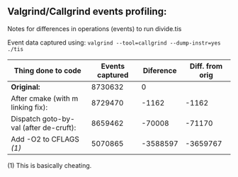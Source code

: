 Valgrind/Callgrind events profiling:
------------------------------------

Notes for differences in operations (events) to run divide.tis

Event data captured using: `valgrind --tool=callgrind --dump-instr=yes ./tis`

Thing done to code                        |Events captured | Diference | Diff. from orig
------------------------------------------|----------------|-----------|-----------------
**Original:**                                 |8730632         |0          |
After cmake (with m linking fix):         |8729470         |-1162      |-1162
Dispatch goto-by-val (after de-cruft):    |8659462         |-70008     |-71170
Add -O2 to CFLAGS *(1)*                     |5070865         |-3588597   |-3659767

(1) This is basically cheating.
